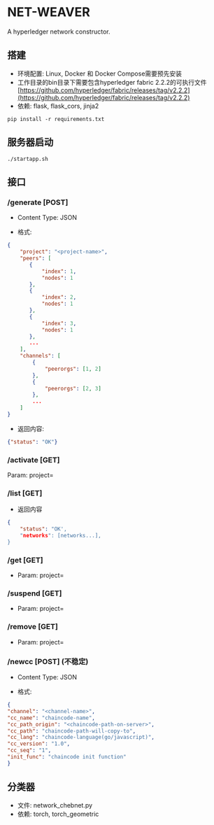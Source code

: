 # NET-WEAVER
A hyperledger network constructor.

## 搭建
+ 环境配置: Linux, Docker 和 Docker Compose需要预先安装
+ 工作目录的bin目录下需要包含hyperledger fabric 2.2.2的可执行文件[https://github.com/hyperledger/fabric/releases/tag/v2.2.2](https://github.com/hyperledger/fabric/releases/tag/v2.2.2)
+ 依赖: flask, flask_cors, jinja2

```
pip install -r requirements.txt 
```

## 服务器启动
```
./startapp.sh
```

## 接口

### **/generate [POST]**

+ Content Type: JSON

+ 格式: 
``` JSON
{
    "project": "<project-name>",
    "peers": [
       {
           "index": 1,
           "nodes": 1
       },
       {
           "index": 2,
           "nodes": 1
       },
       {
           "index": 3,
           "nodes": 1
       },
       ...
    ],
    "channels": [
        {
            "peerorgs": [1, 2]
        },
        {
            "peerorgs": [2, 3]
        },
        ...
    ]
}
```
+ 返回内容:
``` JSON
{"status": "OK"}
```

### **/activate [GET]**
Param: project=<projectname>

### **/list     [GET]**

+ 返回内容
``` JSON
{
    "status": "OK', 
    "networks": [networks...],
}
```
### **/get      [GET]**
+ Param: project=<projectname>

### **/suspend  [GET]**
+ Param: project=<projectname>

### **/remove   [GET]**
+ Param: project=<projectname>

### **/newcc    [POST]** (不稳定)

+ Content Type: JSON

+ 格式:
``` JSON
{
"channel": "<channel-name>",
"cc_name": "chaincode-name",
"cc_path_origin": "<chaincode-path-on-server>",
"cc_path": "chaincode-path-will-copy-to",
"cc_lang": "chaincode-language(go/javascript)",
"cc_version": "1.0",
"cc_seq": "1",
"init_func": "chaincode init function"
}
```

## 分类器

+ 文件: network_chebnet.py
+ 依赖: torch, torch_geometric